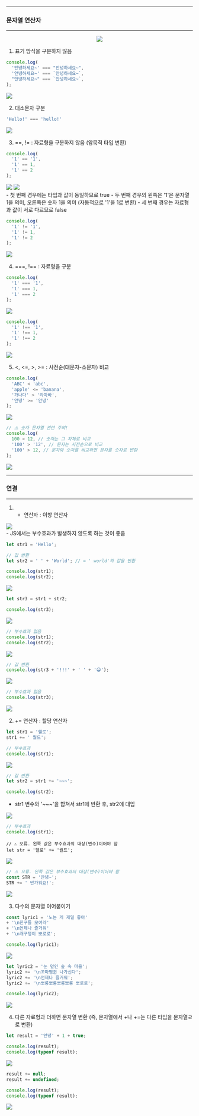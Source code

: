 -----
### 문자열 연산자
-----
<div align="center">
<img src="https://github.com/sooyounghan/Web/assets/34672301/da57def5-4018-4569-9d7c-712fabf35d49">
</div>

1. 표기 방식을 구분하지 않음
```js
console.log(
  '안녕하세요~' === "안녕하세요~",
  '안녕하세요~' === `안녕하세요~`,
  "안녕하세요~" === `안녕하세요~`,
);
```
<div align-"center">
<img src="https://github.com/sooyounghan/Web/assets/34672301/c614525d-5652-4e52-ac4f-bdc565afcd76">
</div>

2. 대소문자 구분
```js
'Hello!' === 'hello!'
```
<div align-"center">
<img src="https://github.com/sooyounghan/Web/assets/34672301/42dc2e8f-1ef5-4928-bb79-4d7694b59e96">
</div>

3. ==, != : 자료형을 구분하지 않음 (암묵적 타입 변환)
```js
console.log(
  '1' == '1',
  '1' == 1,
  '1' == 2
);
```
<div align-"center">
<img src="https://github.com/sooyounghan/Web/assets/34672301/8ebedd19-d593-44ed-99e7-7b4d7a1e045b">
<img src="https://github.com/sooyounghan/Web/assets/34672301/6e3a64cb-d5d6-4098-901c-48dc1ce56ceb">
</div>
  - 첫 번째 경우에는 타입과 값이 동일하므로 true
  - 두 번째 경우의 왼쪽은 '1'은 문자열 1을 의미, 오른쪽은 숫자 1을 의미 (자동적으로 '1'을 1로 변환)
  - 세 번째 경우는 자료형과 값이 서로 다르므로 false
    
```js
console.log(
  '1' != '1',
  '1' != 1,
  '1' != 2
);
```
<div align-"center">
<img src="https://github.com/sooyounghan/Web/assets/34672301/a72e1a12-49f5-4989-920c-0ef4b5f9b628">
</div>

4. ===, !== : 자료형을 구분
```js
console.log(
  '1' === '1',
  '1' === 1,
  '1' === 2
);
```
<div align-"center">
<img src="https://github.com/sooyounghan/Web/assets/34672301/1e654bb7-6b2a-4bce-af5f-64623e5fcf14">
</div>

```js
console.log(
  '1' !== '1',
  '1' !== 1,
  '1' !== 2
);
```
<div align-"center">
<img src="https://github.com/sooyounghan/Web/assets/34672301/c89f3da6-1cd2-4d71-9e24-9d5ec1750bf8">
</div>

5. <, <=, >, >= : 사전순(대문자-소문자) 비교
```js
console.log(
  'ABC' < 'abc',
  'apple' <= 'banana',
  '가나다' > '라마바',
  '안녕' >= '안녕'
);
```
<div align-"center">
<img src="https://github.com/sooyounghan/Web/assets/34672301/75eecc2b-48bc-4c21-88b3-e4e5f272e2d8">
</div>

```js
// ⚠️ 숫자 문자열 관련 주의!
console.log(
  100 > 12, // 숫자는 그 자체로 비교
  '100' > '12', // 문자는 사전순으로 비교
  '100' > 12, // 문자와 숫자를 비교하면 문자를 숫자로 변환
);
```
<div align-"center">
<img src="https://github.com/sooyounghan/Web/assets/34672301/bb79b161-499a-464a-9b87-34a90cd6f566">
</div>

-----
### 연결
-----
1. + 연산자 : 이항 연산자
<div align-"center">
<img src="https://github.com/sooyounghan/Web/assets/34672301/b5b31fad-85ab-4738-ac94-aab224c46d33">
</div>
  - JS에서는 부수효과가 발생하지 않도록 하는 것이 좋음

```js
let str1 = 'Hello';

// 값 반환
let str2 = ' ' + 'World'; // = ' world'의 값을 반환

console.log(str1);
console.log(str2);
```
<div align-"center">
<img src="https://github.com/sooyounghan/Web/assets/34672301/f1f9db57-c58c-4f17-abd6-0321ab6767be">
</div>

```js
let str3 = str1 + str2;

console.log(str3);
```
<div align-"center">
<img src="https://github.com/sooyounghan/Web/assets/34672301/8bc91b3a-e35b-4ce3-ac16-09f8c6d8b2d5">
</div>

```js
// 부수효과 없음
console.log(str1);
console.log(str2);
```
<div align-"center">
<img src="https://github.com/sooyounghan/Web/assets/34672301/6568d986-7485-4eeb-b4b8-188d51394550">
</div>

```js
// 값 반환
console.log(str3 + '!!!' + ' ' + '😀');
```
<div align-"center">
<img src="https://github.com/sooyounghan/Web/assets/34672301/0978d404-3a40-4c79-b079-f6924539fdf7">
</div>

```js
// 부수효과 없음
console.log(str3);
```
<div align-"center">
<img src="https://github.com/sooyounghan/Web/assets/34672301/86b46a44-691e-445f-be4d-1a3c79b47bf5">
</div>

2. += 연산자 : 할당 연산자
```js
let str1 = '헬로';
str1 += ' 월드';

// 부수효과
console.log(str1);
```
<div align-"center">
<img src="https://github.com/sooyounghan/Web/assets/34672301/d676d81d-b5df-44d2-bd56-a40bf75571c3">
</div>

```js
// 값 반환
let str2 = str1 += '~~~';

console.log(str2);
```
  - str1 변수와 '~~~'을 합쳐서 str1에 반환 후, str2에 대입
<div align-"center">
<img src="https://github.com/sooyounghan/Web/assets/34672301/78637c38-2695-4f29-8a36-7fc29802aacf">
</div>

```js
// 부수효과
console.log(str1);
```

```
// ⚠️ 오류. 왼쪽 값은 부수효과의 대상(변수)이어야 함
let str = '헬로' += '월드';
```
<div align-"center">
<img src="https://github.com/sooyounghan/Web/assets/34672301/3e3fdf07-8b98-40cf-959d-1827ca4b87c9">
</div>

```js
// ⚠️ 오류. 왼쪽 값은 부수효과의 대상(변수)이어야 함
const STR = '안녕~';
STR += ' 반가워요!';
````
<div align-"center">
<img src="https://github.com/sooyounghan/Web/assets/34672301/5cbdb54b-e3bb-4e49-9c27-602b07f3bf71">
</div>

3. 다수의 문자열 이어붙이기
```js
const lyric1 = '노는 게 제일 좋아'
+ '\n친구들 모여라'
+ '\n언제나 즐거워'
+ '\n개구쟁이 뽀로로';

console.log(lyric1);
```
<div align-"center">
<img src="https://github.com/sooyounghan/Web/assets/34672301/3c5ce6fd-c4c3-44f6-803c-4f56c4acb1ab">
</div>

```js
let lyric2 = '눈 덮인 숲 속 마을';
lyric2 += '\n꼬마펭귄 나가신다';
lyric2 += '\n언제나 즐거워';
lyric2 += '\n뽀롱뽀롱뽀롱뽀롱 뽀로로';

console.log(lyric2);
```
<div align-"center">
<img src="https://github.com/sooyounghan/Web/assets/34672301/3ebf06bb-7533-4fd0-be19-9e08ec705a70">
</div>

4. 다른 자료형과 더하면 문자열 변환 (즉, 문자열에서 +나 +=는 다른 타입을 문자열ㄹ로 변환)
```js
let result = '안녕' + 1 + true;

console.log(result);
console.log(typeof result);
```
<div align-"center">
<img src="https://github.com/sooyounghan/Web/assets/34672301/d26a5cbe-ceab-450e-8c76-edcfa5ed66eb">
</div>

```js
result += null;
result += undefined;

console.log(result);
console.log(typeof result);
```
<div align-"center">
<img src="https://github.com/sooyounghan/Web/assets/34672301/c719d597-b461-4d53-993f-6cec0aa1a7c3">
</div>
